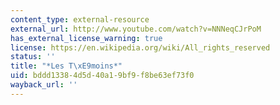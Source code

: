 ```yaml
---
content_type: external-resource
external_url: http://www.youtube.com/watch?v=NNNeqCJrPoM
has_external_license_warning: true
license: https://en.wikipedia.org/wiki/All_rights_reserved
status: ''
title: "*Les T\xE9moins*"
uid: bddd1338-4d5d-40a1-9bf9-f8be63ef73f0
wayback_url: ''
---
```

